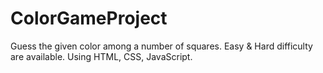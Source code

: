 # ColorGameProject

Guess the given color among a number of squares. Easy & Hard difficulty are available. Using HTML, CSS, JavaScript.
